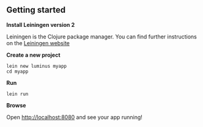 

## Getting started

__Install Leiningen version 2__

Leiningen is the Clojure package manager. You can find further instructions on the [Leiningen website](https://github.com/technomancy/leiningen)

__Create a new project__

    lein new luminus myapp
    cd myapp


__Run__

    lein run

__Browse__

Open [http://localhost:8080](http://localhost:8080) and see your app running!

